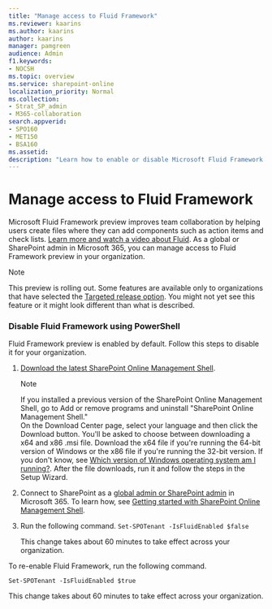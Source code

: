 ```yaml
---
title: "Manage access to Fluid Framework"
ms.reviewer: kaarins
ms.author: kaarins
author: kaarins
manager: pamgreen
audience: Admin
f1.keywords:
- NOCSH
ms.topic: overview
ms.service: sharepoint-online
localization_priority: Normal
ms.collection:  
- Strat_SP_admin
- M365-collaboration
search.appverid:
- SPO160
- MET150
- BSA160
ms.assetid: 
description: "Learn how to enable or disable Microsoft Fluid Framework preview for your organization."
---
```


# Manage access to Fluid Framework

Microsoft Fluid Framework preview improves team collaboration by helping users create files where they can add components such as action items and check lists. [Learn more and watch a video about Fluid](https://support.microsoft.com/office/d05278db-b82b-4d1f-8523-cf0c9c2fb2df). As a global or SharePoint admin in Microsoft 365, you can manage access to Fluid Framework preview in your organization.

> [!NOTE]
> This preview is rolling out. Some features are available only to organizations that have selected the [Targeted release option](/microsoft-365/admin/manage/release-options-in-office-365). You might not yet see this feature or it might look different than what is described.

### Disable Fluid Framework using PowerShell

Fluid Framework preview is enabled by default. Follow this steps to disable it for your organization.

1. [Download the latest SharePoint Online Management Shell](https://go.microsoft.com/fwlink/p/?LinkId=255251).

    > [!NOTE]
    > If you installed a previous version of the SharePoint Online Management Shell, go to Add or remove programs and uninstall "SharePoint Online Management Shell." <br>On the Download Center page, select your language and then click the Download button. You'll be asked to choose between downloading a x64 and x86 .msi file. Download the x64 file if you're running the 64-bit version of Windows or the x86 file if you're running the 32-bit version. If you don't know, see [Which version of Windows operating system am I running?](https://support.microsoft.com/help/13443/windows-which-operating-system). After the file downloads, run it and follow the steps in the Setup Wizard.

2. Connect to SharePoint as a [global admin or SharePoint admin](/sharepoint/sharepoint-admin-role) in Microsoft 365. To learn how, see [Getting started with SharePoint Online Management Shell](/powershell/sharepoint/sharepoint-online/connect-sharepoint-online).

3. Run the following command.
    `Set-SPOTenant -IsFluidEnabled $false`

    This change takes about 60 minutes to take effect across your organization.

To re-enable Fluid Framework, run the following command.

`Set-SPOTenant -IsFluidEnabled $true`

This change takes about 60 minutes to take effect across your organization.

